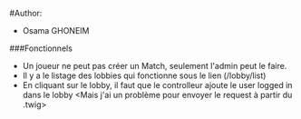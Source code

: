 #Author:
- Osama GHONEIM

###Fonctionnels
- Un joueur ne peut pas créer un Match, seulement l'admin peut le faire.
- Il y a le listage des lobbies qui fonctionne sous le lien (/lobby/list)
- En cliquant sur le lobby, il faut que le controlleur ajoute le user logged in dans le lobby <Mais j'ai un problème pour envoyer le request à partir du .twig>